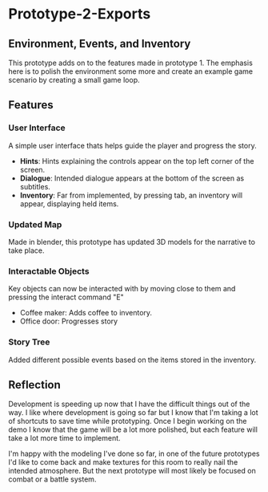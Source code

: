 # Prototype-2-Exports

## Environment, Events, and Inventory

This prototype adds on to the features made in prototype 1. The emphasis here is to polish the environment some more
and create an example game scenario by creating a small game loop.

## Features

### User Interface

A simple user interface thats helps guide the player and progress the story.

- **Hints**: Hints explaining the controls appear on the top left corner of the screen.
- **Dialogue**: Intended dialogue appears at the bottom of the screen as subtitles.
- **Inventory**: Far from implemented, by pressing tab, an inventory will appear, displaying held items.
  
### Updated Map

Made in blender, this prototype has updated 3D models for the narrative to take place.

### Interactable Objects

Key objects can now be interacted with by moving close to them and pressing the interact command "E"

- Coffee maker: Adds coffee to inventory.
- Office door: Progresses story
  
### Story Tree

Added different possible events based on the items stored in the inventory.

## Reflection

Development is speeding up now that I have the difficult things out of the way. I like where development is going so
far but I know that I'm taking a lot of shortcuts to save time while prototyping. Once I begin working on the demo
I know that the game will be a lot more polished, but each feature will take a lot more time to implement.

I'm happy with the modeling I've done so far, in one of the future prototypes I'd like to come back and make textures
for this room to really nail the intended atmosphere. But the next prototype will most likely be focused on combat or a
battle system.
